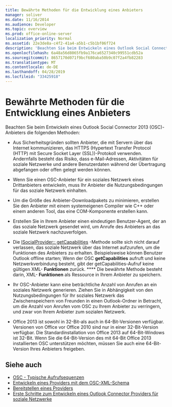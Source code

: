 ```yaml
---
title: Bewährte Methoden für die Entwicklung eines Anbieters
manager: soliver
ms.date: 11/16/2014
ms.audience: Developer
ms.topic: overview
ms.prod: office-online-server
localization_priority: Normal
ms.assetid: 22e3de8a-c4f2-41a4-a5b1-c5b1bf06f724
description: 'Beachten Sie beim Entwickeln eines Outlook Social Connector 2013 (OSC)-Anbieters die folgenden Methoden:'
ms.openlocfilehash: 6a48a56d8065fb9a176ca6527340c99551cdb52a
ms.sourcegitcommit: 8657170d071f9bcf680aba50b9c07f2a4fb82283
ms.translationtype: MT
ms.contentlocale: de-DE
ms.lasthandoff: 04/28/2019
ms.locfileid: "33425918"
---
```

# <a name="best-practices-for-developing-a-provider"></a>Bewährte Methoden für die Entwicklung eines Anbieters

Beachten Sie beim Entwickeln eines Outlook Social Connector 2013 (OSC)-Anbieters die folgenden Methoden:
  
- Aus Sicherheitsgründen sollten Anbieter, die mit Servern über das Internet kommunizieren, das HTTPS (Hypertext Transfer Protocol (HTTP) mit Secure Socket Layer (SSL))-Protokoll verwenden. Andernfalls besteht das Risiko, dass e-Mail-Adressen, Aktivitäten für soziale Netzwerke und andere Benutzerdaten während der Übertragung abgefangen oder offen gelegt werden können.
    
- Wenn Sie einen OSC-Anbieter für ein soziales Netzwerk eines Drittanbieters entwickeln, muss Ihr Anbieter die Nutzungsbedingungen für das soziale Netzwerk einhalten.
    
- Um die Größe des Anbieter-Downloadpakets zu minimieren, erstellen Sie den Anbieter mit einem systemeigenen Compiler wie C++ oder einem anderen Tool, das eine COM-Komponente erstellen kann.
    
- Erstellen Sie in Ihrem Anbieter einen eindeutigen Benutzer-Agent, der an das soziale Netzwerk gesendet wird, um Anrufe des Anbieters an das soziale Netzwerk nachzuverfolgen.
    
- Die [ISocialProvider:: getCapabilities](isocialprovider-getcapabilities.md) -Methode sollte sich nicht darauf verlassen, das soziale Netzwerk über das Internet aufzurufen, um die Funktionen des Anbieters zu erhalten. Beispielsweise können Benutzer Outlook offline starten; Wenn der OSC **getCapabilities** aufruft und keine Netzwerkverbindung besteht, gibt der getCapabilities-Aufruf keine gültigen XML- **Funktionen** zurück. **** Die bewährte Methode besteht darin, XML- **Funktionen** als Ressource in Ihrem Anbieter zu speichern. 
    
- Ihr OSC-Anbieter kann eine beträchtliche Anzahl von Anrufen an ein soziales Netzwerk generieren. Ziehen Sie in Abhängigkeit von den Nutzungsbedingungen für Ihr soziales Netzwerk das Zwischenspeichern von Freunden in einen Outlook-Ordner in Betracht, um die Anzahl von Anrufen vom OSC zu Ihrem Anbieter zu verringern, und zwar von Ihrem Anbieter zum sozialen Netzwerk.
    
- Office 2013 ist sowohl in 32-Bit-als auch in 64-Bit-Versionen verfügbar. Versionen von Office vor Office 2010 sind nur in einer 32-Bit-Version verfügbar. Die Standardinstallation von Office 2013 auf 64-Bit-Windows ist 32-Bit. Wenn Sie die 64-Bit-Version des mit 64-Bit Office 2013 installierten OSC unterstützen möchten, müssen Sie auch eine 64-Bit-Version Ihres Anbieters freigeben. 
    
## <a name="see-also"></a>Siehe auch

- [OSC - Typische Aufrufsequenzen](osc-typical-calling-sequences.md)  
- [Entwickeln eines Providers mit dem OSC-XML-Schema](developing-a-provider-with-the-osc-xml-schema.md)  
- [Bereitstellen eines Providers](deploying-a-provider.md)  
- [Erste Schritte zum Entwickeln eines Outlook Connector Providers für soziale Netzwerke](getting-started-with-developing-an-outlook-social-connector-provider.md)

